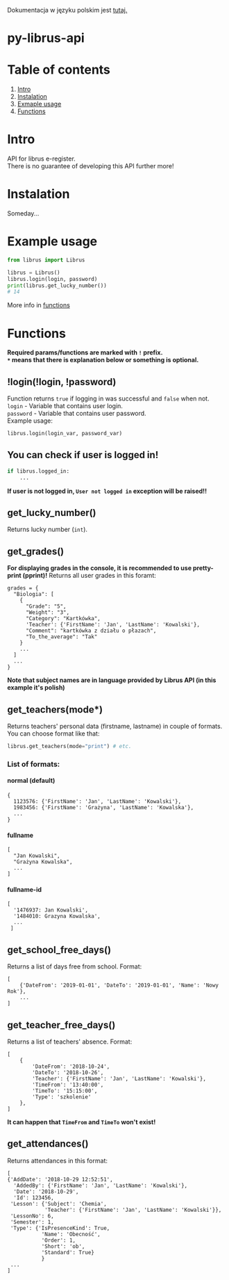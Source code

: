 Dokumentacja w języku polskim jest [tutaj.](README_pl.md)
# py-librus-api
# Table of contents
1. [Intro](#intro)
2. [Instalation](#instalation)
3. [Exmaple usage](#example-usage)
4. [Functions](#functions)
# Intro
API for librus e-register.<br>
There is no guarantee of developing this API further more!
# Instalation
Someday...
# Example usage
```python
from librus import Librus

librus = Librus()
librus.login(login, password)
print(librus.get_lucky_number())
# 14
```
More info in [functions](#functions)
# Functions
**Required params/functions are marked with `!` prefix.**<br>
**`*` means that there is explanation below or something is optional.**
## !login(!login, !password)
Function returns `true` if logging in was successful and `false` when not.<br>
`login` - Variable that contains user login. <br>
`password` - Variable that contains user password.<br>
Example usage:
```python
librus.login(login_var, password_var)
```
## You can check if user is logged in!
```python
if librus.logged_in:
    ...
```
**If user is not logged in, `User not logged in` exception will be raised!!**
## get_lucky_number()
Returns lucky number (`int`).
## get_grades()
**For displaying grades in the console, it is recommended to use pretty-print (pprint)!**
Returns all user grades in this foramt:<br>
```
grades = {
  "Biologia": [
    {
      "Grade": "5",
      "Weight": "3",
      "Category": "Kartkówka",
      'Teacher': {'FirstName': 'Jan', 'LastName': 'Kowalski'},
      "Comment": "kartkówka z działu o płazach",
      "To_the_average": "Tak"
    }
    ...
  ]
  ...
}
```
**Note that subject names are in language provided by Librus API (in this example it's polish)**
## get_teachers(mode*)
Returns teachers' personal data (firstname, lastname) in couple of formats.
You can choose format like that:
```python
librus.get_teachers(mode="print") # etc.
```
### List of formats:
#### normal (default)
```
{
  1123576: {'FirstName': 'Jan', 'LastName': 'Kowalski'},
  1983456: {'FirstName': 'Grażyna', 'LastName': 'Kowalska'},
  ...
}
```
#### fullname
```
[
  "Jan Kowalski",
  "Grażyna Kowalska",
  ...
]
```
#### fullname-id
```
[
  '1476937: Jan Kowalski',
  '1484010: Grazyna Kowalska',
  ...
 ]
```
## get_school_free_days()
Returns a list of days free from school.
Format:
```
[
    {'DateFrom': '2019-01-01', 'DateTo': '2019-01-01', 'Name': 'Nowy Rok'},
    ...
]
```
## get_teacher_free_days()
Returns a list of teachers' absence.
Format:
```
[
    {
        'DateFrom': '2018-10-24',
        'DateTo': '2018-10-26',
        'Teacher': {'FirstName': 'Jan', 'LastName': 'Kowalski'},
        'TimeFrom': '13:40:00',
        'TimeTo': '15:15:00',
        'Type': 'szkolenie'
    },
]
```
**It can happen that `TimeFrom` and `TimeTo` won't exist!**

## get_attendances()
Returns attendances in this format:
```
[
{'AddDate': '2018-10-29 12:52:51',
  'AddedBy': {'FirstName': 'Jan', 'LastName': 'Kowalski'},
  'Date': '2018-10-29',
  'Id': 123456,
 'Lesson': {'Subject': 'Chemia',
            'Teacher': {'FirstName': 'Jan', 'LastName': 'Kowalski'}},
 'LessonNo': 6,
 'Semester': 1,
 'Type': {'IsPresenceKind': True,
           'Name': 'Obecność',
           'Order': 1,
           'Short': 'ob',
           'Standard': True}
           }
 ...
]
```